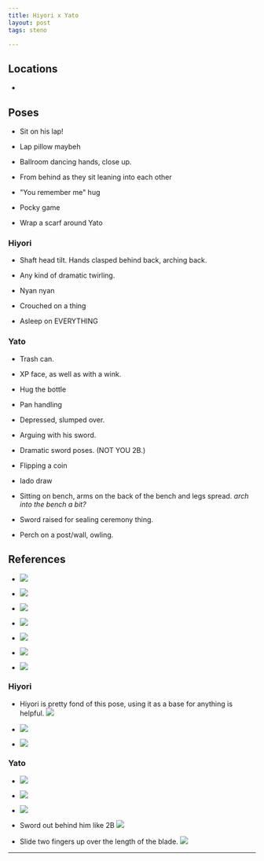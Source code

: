 ```yaml
---
title: Hiyori x Yato
layout: post
tags: steno

---
```




## Locations

- 


## Poses

* Sit on his lap!

* Lap pillow maybeh

* Ballroom dancing hands, close up.

* From behind as they sit leaning into each other

* "You remember me" hug

* Pocky game

* Wrap a scarf around Yato

### Hiyori

+ Shaft head tilt. Hands clasped behind back, arching back.

+ Any kind of dramatic twirling.

+ Nyan nyan

+ Crouched on a thing

+ Asleep on EVERYTHING

### Yato

- Trash can.

- XP face, as well as with a wink.

- Hug the bottle

- Pan handling

- Depressed, slumped over.

- Arguing with his sword.

- Dramatic sword poses. (NOT YOU 2B.)

- Flipping a coin

- Iado draw

- Sitting on bench, arms on the back of the bench and legs spread. *arch into the bench a bit?*

- Sword raised for sealing ceremony thing.

- Perch on a post/wall, owling. 

## References


* ![](https://i.imgur.com/NJuxqVe.png)

* ![](https://i.imgur.com/37fePWb.png)

* ![](https://i.imgur.com/F9tFFVz.png)

* ![](https://i.imgur.com/IzNkeuo.png)

* ![](https://i.imgur.com/vyLoGOc.png)

* ![](https://i.imgur.com/sCnWjj6.png)

* ![](https://i.imgur.com/3eS2x4A.png)

### Hiyori

+ Hiyori is pretty fond of this pose, using it as a base for anything is helpful. ![](https://i.imgur.com/kRgPoYz.png)

+ ![](https://i.imgur.com/uOTeYeZ.png)

+ ![](https://i.imgur.com/yhQ8Auj.png)

### Yato

- ![](https://i.imgur.com/XvNE6D6.jpg)

- ![](https://i.imgur.com/bLiKJrj.jpg)

- ![](https://i.imgur.com/a2vsOOM.jpg)

- Sword out behind him like 2B ![](https://i.imgur.com/LqLb4k9.png)

- Slide two fingers up over the length of the blade. ![](https://i.imgur.com/LSvV7PE.png)

---